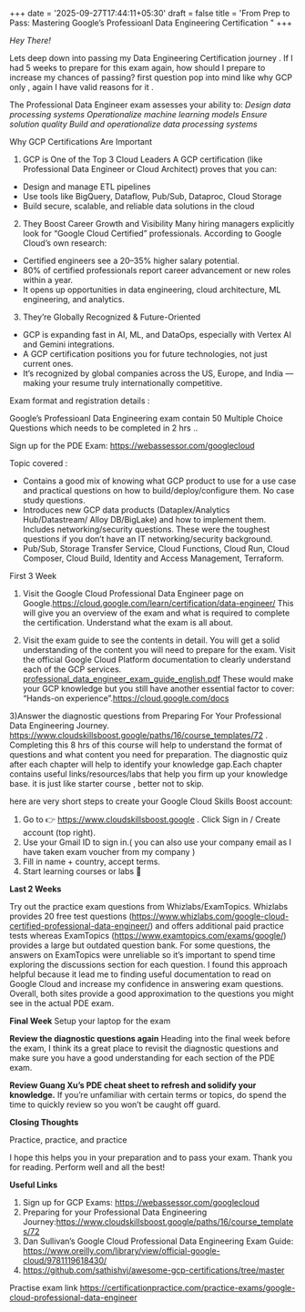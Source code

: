 +++
date = '2025-09-27T17:44:11+05:30'
draft = false
title = 'From Prep to Pass: Mastering Google’s Professioanl Data Engineering Certification "
+++

_Hey There!_

Lets deep down into passing my Data Engineering Certification journey .
If I had 5 weeks to prepare for this exam again, how should I prepare to increase my chances of passing?
first question pop into mind like why GCP only , again I have valid reasons for it .

The Professional Data Engineer exam assesses your ability to:
_Design data processing systems_
_Operationalize machine learning models_
_Ensure solution quality
_Build and operationalize data processing systems__

Why GCP Certifications Are Important
1. GCP is One of the Top 3 Cloud Leaders
A GCP certification (like Professional Data Engineer or Cloud Architect) proves that you can:
* Design and manage ETL pipelines
* Use tools like BigQuery, Dataflow, Pub/Sub, Dataproc, Cloud Storage
* Build secure, scalable, and reliable data solutions in the cloud

2. They Boost Career Growth and Visibility
Many hiring managers explicitly look for “Google Cloud Certified” professionals.
According to Google Cloud’s own research:
* Certified engineers see a 20–35% higher salary potential.
* 80% of certified professionals report career advancement or new roles within a year.
* It opens up opportunities in data engineering, cloud architecture, ML engineering, and analytics.

3. They’re Globally Recognized & Future-Oriented
* GCP is expanding fast in AI, ML, and DataOps, especially with Vertex AI and Gemini integrations.
* A GCP certification positions you for future technologies, not just current ones.
* It’s recognized by global companies across the US, Europe, and India — making your resume truly internationally competitive.

Exam format and registration details :

Google’s Professioanl Data Engineering exam contain 50 Multiple Choice Questions which needs to be completed in 2 hrs ..

Sign up for the PDE Exam: https://webassessor.com/googlecloud

Topic covered :

* Contains a good mix of knowing what GCP product to use for a use case and practical questions on how to build/deploy/configure them.
No case study questions.
* Introduces new GCP data products (Dataplex/Analytics Hub/Datastream/ Alloy DB/BigLake) and how to implement them.
Includes networking/security questions. These were the toughest questions if you don’t have an IT networking/security background.
*  Pub/Sub, Storage Transfer Service, Cloud Functions, Cloud Run, Cloud Composer, Cloud Build, Identity and Access Management, Terraform.

First 3 Week

1) Visit the Google Cloud Professional Data Engineer page on Google.https://cloud.google.com/learn/certification/data-engineer/
This will give you an overview of the exam and what is required to complete the certification. Understand what the exam is all 
about.

2) Visit the exam guide to see the contents in detail. You will get a solid understanding of the content you will need to prepare for the exam.
Visit the official Google Cloud Platform documentation to clearly understand each of the GCP services. [professional_data_engineer_exam_guide_english.pdf](..%2F..%2F..%2F..%2FDownloads%2Fprofessional_data_engineer_exam_guide_english.pdf)
These would make your GCP knowledge but you still have another essential factor to cover: “Hands-on experience”.https://cloud.google.com/docs
 
3)Answer the diagnostic questions from Preparing For Your Professional Data Engineering Journey.
https://www.cloudskillsboost.google/paths/16/course_templates/72 . Completing this 8 hrs of this course will help to understand the format of questions and what content you need for preparation. 
The diagnostic quiz after each chapter will help to identify your knowledge gap.Each chapter contains useful links/resources/labs that help you firm up your knowledge base.
it is just like starter course , better not to skip.

here are very short steps to create your Google Cloud Skills Boost account:
1) Go to 👉 https://www.cloudskillsboost.google . Click Sign in / Create account (top right).
2) Use your Gmail ID to sign in.( you can also use your company email as I have taken exam voucher from my company )
3) Fill in name + country, accept terms. 
4) Start learning courses or labs 🚀


**Last 2 Weeks**

Try out the practice exam questions from Whizlabs/ExamTopics.
Whizlabs provides 20 free test questions (https://www.whizlabs.com/google-cloud-certified-professional-data-engineer/) 
and offers additional paid practice tests whereas ExamTopics (https://www.examtopics.com/exams/google/)  provides a
large but outdated question bank. For some questions, the answers on ExamTopics were unreliable so it’s important to spend 
time exploring the discussions section for each question. I found this approach helpful because it lead me to finding useful documentation to read on Google
Cloud and increase my confidence in answering exam questions. Overall, both sites provide a good approximation to the questions you might see in the actual PDE exam.


**Final Week**
Setup your laptop for the exam

**Review the diagnostic questions again**
Heading into the final week before the exam, I think its a great place to revisit the diagnostic questions and make 
sure you have a good understanding for each section of the PDE exam.

**Review Guang Xu’s PDE cheat sheet to refresh and solidify your knowledge.**
If you’re unfamiliar with certain terms or topics, do spend the time to quickly review so you won’t be caught off guard.

**Closing Thoughts**

Practice, practice, and practice

I hope this helps you in your preparation and to pass your exam. Thank you for reading. Perform well and all the best!

**Useful Links** 

1) Sign up for GCP Exams: https://webassessor.com/googlecloud
2) Preparing for your Professional Data Engineering Journey:https://www.cloudskillsboost.google/paths/16/course_templates/72 
3) Dan Sullivan’s Google Cloud Professional Data Engineering Exam Guide: https://www.oreilly.com/library/view/official-google-cloud/9781119618430/
4) https://github.com/sathishvj/awesome-gcp-certifications/tree/master

Practise exam link
https://certificationpractice.com/practice-exams/google-cloud-professional-data-engineer